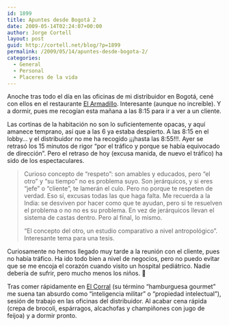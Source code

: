 ```yaml
---
id: 1899
title: Apuntes desde Bogotá 2
date: 2009-05-14T02:24:07+00:00
author: Jorge Cortell
layout: post
guid: http://cortell.net/blog/?p=1899
permalink: /2009/05/14/apuntes-desde-bogota-2/
categories:
  - General
  - Personal
  - Placeres de la vida
---
```

Anoche tras todo el día en las oficinas de mi distribuidor en Bogotá, cené con ellos en el restaurante <a title="http://www.restaurantearmadillo.com/espanol.html" href="http://www.restaurantearmadillo.com/espanol.html" target="_blank">El Armadillo</a>. Interesante (aunque no increíble). Y a dormir, pues me recogían esta mañana a las 8:15 para ir a ver a un cliente.

Las cortinas de la habitación no son lo suficientemente opacas, y aquí amanece temprano, así que a las 6 ya estaba despierto. A las 8:15 en el lobby&#8230; y el distribuidor no me ha recogido ¡¡¡hasta las 8:55!!!. Ayer se retrasó los 15 minutos de rigor &#8220;por el tráfico y porque se había equivocado de dirección&#8221;. Pero el retraso de hoy (excusa manida, de nuevo el tráfico) ha sido de los espectaculares.

> Curioso concepto de &#8220;respeto&#8221;: son amables y educados, pero &#8220;el otro&#8221; y &#8220;su tiempo&#8221; no es problema suyo. Son jerárquicos, y si eres &#8220;jefe&#8221; o &#8220;cliente&#8221;, te lamerán el culo. Pero no porque te respeten de verdad. Eso sí, excusas todas las que haga falta. Me recuerda a la India: se desviven por hacer como que te ayudan, pero si te resuelven el problema o no no es su problema. En vez de jerárquicos llevan el sistema de castas dentro. Pero al final, lo mismo.
> 
> &#8220;El concepto del otro, un estudio comparativo a nivel antropológico&#8221;. Interesante tema para una tesis.

Curiosamente no hemos llegado muy tarde a la reunión con el cliente, pues no había tráfico. Ha ido todo bien a nivel de negocios, pero no puedo evitar que se me encoja el corazón cuando visito un hospital pediátrico. Nadie debería de sufrir, pero mucho menos los niños. 🙁

Tras comer rápidamente en <a title="http://elcorral.com/gourmet.htm" href="http://elcorral.com/gourmet.htm" target="_blank">El Corral</a> (su término &#8220;hamburguesa gourmet&#8221; me suena tan absurdo como &#8220;inteligencia militar&#8221; o &#8220;propiedad intelectual&#8221;), sesión de trabajo en las oficinas del distribuidor. Al acabar cena rápida (crepa de brocoli, espárragos, alcachofas y champiñones con jugo de feijoa) y a dormir pronto.